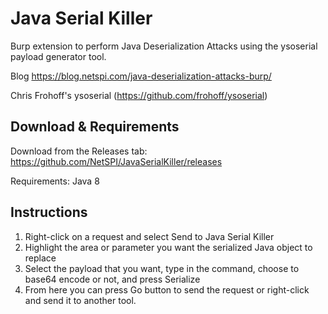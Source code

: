 # Java Serial Killer

Burp extension to perform Java Deserialization Attacks using the ysoserial payload generator tool.

Blog https://blog.netspi.com/java-deserialization-attacks-burp/

Chris Frohoff's ysoserial (https://github.com/frohoff/ysoserial)

## Download & Requirements

Download from the Releases tab: https://github.com/NetSPI/JavaSerialKiller/releases

Requirements: Java 8 

## Instructions

1. Right-click on a request and select Send to Java Serial Killer
2. Highlight the area or parameter you want the serialized Java object to replace
3. Select the payload that you want, type in the command, choose to base64 encode or not, and press Serialize
4. From here you can press Go button to send the request or right-click and send it to another tool.
